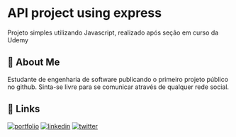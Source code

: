 
# API project using express 

Projeto simples utilizando Javascript, realizado após seção em curso da Udemy



## 🚀 About Me
Estudante de engenharia de software publicando o primeiro projeto público no github.
  Sinta-se livre para se comunicar através de qualquer rede social.
## 🔗 Links
[![portfolio](https://img.shields.io/badge/my_portfolio-000?style=for-the-badge&logo=ko-fi&logoColor=white)](https://github.com/martinfantinelli)
[![linkedin](https://img.shields.io/badge/linkedin-0A66C2?style=for-the-badge&logo=linkedin&logoColor=white)](https://www.linkedin.com/in/martin-fantinelli/)
[![twitter](https://img.shields.io/badge/twitter-1DA1F2?style=for-the-badge&logo=twitter&logoColor=white)](https://twitter.com/martinfantineli)

  
